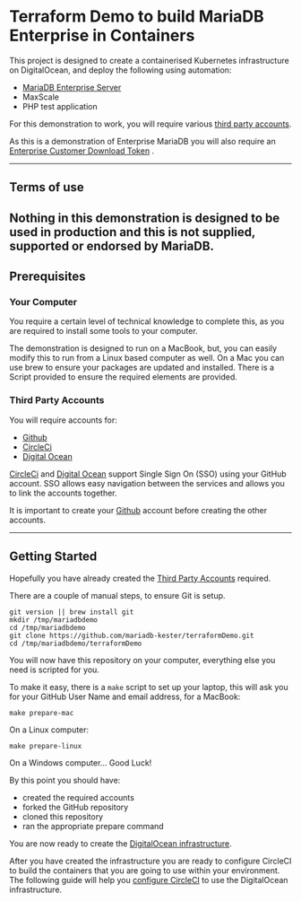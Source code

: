 # Terraform Demo to build MariaDB Enterprise in Containers

This project is designed to create a containerised Kubernetes infrastructure on DigitalOcean, and deploy the following
using automation:

- [MariaDB Enterprise Server]([https://mariadb.com])
- MaxScale
- PHP test application

For this demonstration to work, you will require various [third party accounts](#third-party-accounts).

As this is a demonstration of Enterprise MariaDB you will also require
an [Enterprise Customer Download Token](https://customers.mariadb.com/downloads/token/?_ga=2.26935487.388521418.1665738866-1398472177.1665738866)
.

---

## Terms of use

**Nothing in this demonstration is designed to be used in production and this is not supplied, supported or endorsed by
MariaDB.**
---

## Prerequisites

### Your Computer

You require a certain level of technical knowledge to complete this, as you are required to install some tools to your
computer.

The demonstration is designed to run on a MacBook, but, you can easily modify this to run from a Linux based computer as
well. On a Mac you can use brew to ensure your packages are updated and installed. There is a Script provided to ensure
the required elements are provided.

### Third Party Accounts

You will require accounts for:

- [Github](./docs/files/github/readme.md)
- [CircleCi](./docs/files/circleci/readme.md)
- [Digital Ocean](./docs/files/digitalocean/readme.md)

[CircleCi](./docs/files/circleci/readme.md) and [Digital Ocean](./docs/files/digitalocean/readme.md) support Single Sign
On (SSO) using your GitHub account. SSO allows easy navigation between the services and allows you to link the accounts
together.

It is important to create your [Github](./docs/files/github/readme.md) account before creating the other accounts.

---

## Getting Started

Hopefully you have already created the [Third Party Accounts](#third-party-accounts) required.

There are a couple of manual steps, to ensure Git is setup.

    git version || brew install git
    mkdir /tmp/mariadbdemo
    cd /tmp/mariadbdemo
    git clone https://github.com/mariadb-kester/terraformDemo.git
    cd /tmp/mariadbdemo/terraformDemo

You will now have this repository on your computer, everything else you need is scripted for you.

To make it easy, there is a `make` script to set up your laptop, this will ask you for your GitHub User Name and email
address, for a MacBook:

    make prepare-mac

On a Linux computer:

    make prepare-linux

On a Windows computer... Good Luck!

By this point you should have:

- created the required accounts
- forked the GitHub repository
- cloned this repository
- ran the appropriate prepare command

You are now ready to create the
[DigitalOcean infrastructure](./docs/files/digitalocean/infrastructure.md).

After you have created the infrastructure you are ready to configure CircleCI to build the containers that you are going
to use within your environment. The following guide will help
you [configure CircleCI](./docs/files/circleci/configure.md) to use the DigitalOcean infrastructure. 
